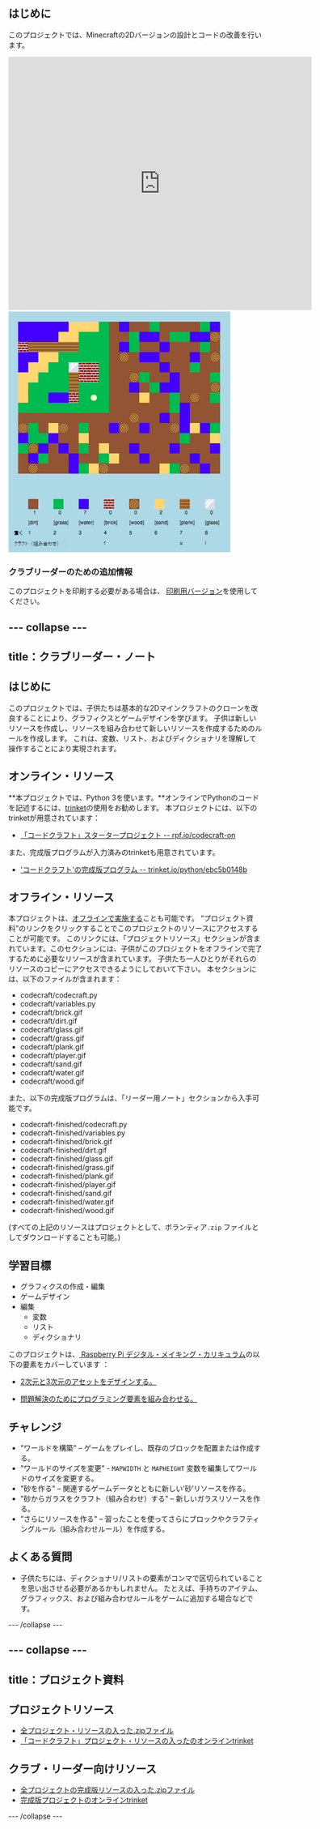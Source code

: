## はじめに

このプロジェクトでは、Minecraftの2Dバージョンの設計とコードの改善を行います。

<div class="trinket">
  <iframe src="https://trinket.io/embed/python/ebc5b0148b?outputOnly=true&start=result" width="600" height="500" frameborder="0" marginwidth="0" marginheight="0" allowfullscreen>
  </iframe>
  <img src="images/craft-finished.png">
</div>

### クラブリーダーのための追加情報

このプロジェクトを印刷する必要がある場合は、 [印刷用バージョン](https://projects.raspberrypi.org/en/projects/codecraft/print)を使用してください。

## \--- collapse \---

## title：クラブリーダー・ノート

## はじめに

このプロジェクトでは、子供たちは基本的な2Dマインクラフトのクローンを改良することにより、グラフィクスとゲームデザインを学びます。 子供は新しいリソースを作成し、リソースを組み合わせて新しいリソースを作成するためのルールを作成します。 これは、変数、リスト、およびディクショナリを理解して操作することにより実現されます。

## オンライン・リソース

**本プロジェクトでは、Python 3を使います。**オンラインでPythonのコードを記述するには、[trinket](https://trinket.io/)の使用をお勧めします。 本プロジェクトには、以下のtrinketが用意されています：

+ [「コードクラフト」スタータープロジェクト -- rpf.io/codecraft-on](http://rpf.io/codecraft-on)

また、完成版プログラムが入力済みのtrinketも用意されています。

+ ['コードクラフト'の完成版プログラム -- trinket.io/python/ebc5b0148b](https://trinket.io/python/ebc5b0148b)

## オフライン・リソース

本プロジェクトは、[オフラインで実施する](https://www.codeclubprojects.org/en-GB/resources/python-working-offline/)ことも可能です。 “プロジェクト資料”のリンクをクリックすることでこのプロジェクトのリソースにアクセスすることが可能です。 このリンクには、「プロジェクトリソース」セクションが含まれています。このセクションには、子供がこのプロジェクトをオフラインで完了するために必要なリソースが含まれています。 子供たち一人ひとりがそれらのリソースのコピーにアクセスできるようにしておいて下さい。 本セクションには、以下のファイルが含まれます：

+ codecraft/codecraft.py
+ codecraft/variables.py
+ codecraft/brick.gif
+ codecraft/dirt.gif
+ codecraft/glass.gif
+ codecraft/grass.gif
+ codecraft/plank.gif
+ codecraft/player.gif
+ codecraft/sand.gif
+ codecraft/water.gif
+ codecraft/wood.gif

また、以下の完成版プログラムは、「リーダー用ノート」セクションから入手可能です。

+ codecraft-finished/codecraft.py
+ codecraft-finished/variables.py
+ codecraft-finished/brick.gif
+ codecraft-finished/dirt.gif
+ codecraft-finished/glass.gif
+ codecraft-finished/grass.gif
+ codecraft-finished/plank.gif
+ codecraft-finished/player.gif
+ codecraft-finished/sand.gif
+ codecraft-finished/water.gif
+ codecraft-finished/wood.gif

(すべての上記のリソースはプロジェクトとして、ボランティア`.zip` ファイルとしてダウンロードすることも可能。)

## 学習目標

+ グラフィクスの作成・編集
+ ゲームデザイン
+ 編集 
    + 変数
    + リスト
    + ディクショナリ

このプロジェクトは、[ Raspberry Pi デジタル・メイキング・カリキュラム](http://rpf.io/curriculum)の以下の要素をカバーしています ：

+ [2次元と3次元のアセットをデザインする。](https://www.raspberrypi.org/curriculum/design/creator)

+ [問題解決のためにプログラミング要素を組み合わせる。](https://www.raspberrypi.org/curriculum/programming/builder)

## チャレンジ

+ "ワールドを構築" – ゲームをプレイし、既存のブロックを配置または作成する。
+ "ワールドのサイズを変更" - `MAPWIDTH` と `MAPHEIGHT` 変数を編集してワールドのサイズを変更する。
+ "砂を作る" – 関連するゲームデータとともに新しい‘砂’リソースを作る。
+ "砂からガラスをクラフト（組み合わせ）する" – 新しいガラスリソースを作る。
+ ”さらにリソースを作る" – 習ったことを使ってさらにブロックやクラフティングルール（組み合わせルール）を作成する。

## よくある質問

+ 子供たちには、ディクショナリ/リストの要素がコンマで区切られていることを思い出させる必要があるかもしれません。 たとえば、手持ちのアイテム、グラフィックス、および組み合わせルールをゲームに追加する場合などです。

\--- /collapse \---

## \--- collapse \---

## title：プロジェクト資料

## プロジェクトリソース

+ [全プロジェクト・リソースの入った.zipファイル](resources/codecraft-resources.zip)
+ [「コードクラフト」プロジェクト・リソースの入ったのオンラインtrinket](http://rpf.io/codecraft-on)

## クラブ・リーダー向けリソース

+ [全プロジェクトの完成版リソースの入った.zipファイル](solutions/codecraft-solution.zip)
+ [完成版プロジェクトのオンラインtrinket](https://trinket.io/python/ebc5b0148b)

\--- /collapse \---